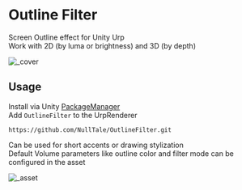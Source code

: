 # Outline Filter

Screen Outline effect for Unity Urp<br>
Work with 2D (by luma or brightness) and 3D (by depth)

![_cover](https://github.com/NullTale/OutlineFilter/assets/1497430/ca30a418-585d-40f0-8ccf-cb847d8e5f46)

## Usage
Install via Unity [PackageManager](https://docs.unity3d.com/Manual/upm-ui-giturl.html)</br>
Add `OutlineFilter` to the UrpRenderer
```
https://github.com/NullTale/OutlineFilter.git
```

Can be used for short accents or drawing stylization</br>
Default Volume parameters like outline color and filter mode can be configured in the asset</br>

![_asset](https://github.com/NullTale/OutlineFilter/assets/1497430/e64fb73e-3e37-4ec3-b260-9a2fb338139f)
